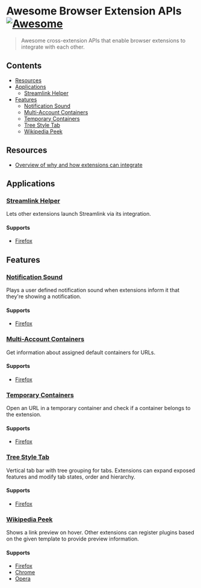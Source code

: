 # Awesome Browser Extension APIs [![Awesome](https://awesome.re/badge.svg)](https://awesome.re)

> Awesome cross-extension APIs that enable browser extensions to integrate with each other.

## Contents
- [Resources](#resources)
- [Applications](#applications)
  - [Streamlink Helper](#streamlink-helper)
- [Features](#features)
  - [Notification Sound](#notification-sound)
  - [Multi-Account Containers](#multi-account-containers)
  - [Temporary Containers](#temporary-containers)
  - [Tree Style Tab](#tree-style-tab)
  - [Wikipedia Peek](#wikipedia-peek)
  
## Resources
- [Overview of why and how extensions can integrate](https://humanoids.be/log/2017/11/browser-extensions-work-together/)

## Applications

### [Streamlink Helper](https://github.com/plneappl/streamlink-helper#invoking-streamlink-from-another-extension)
Lets other extensions launch Streamlink via its integration.

#### Supports
- [Firefox](https://addons.mozilla.org/addon/streamlink-helper/?src=external-awesome-apis)
 
## Features
 
### [Notification Sound](https://github.com/freaktechnik/notification-sounds#extension-integration)
Plays a user defined notification sound when extensions inform it that they're showing a notification.

#### Supports
- [Firefox](https://addons.mozilla.org/addon/notification-sound/?src=external-awesome-apis)

### [Multi-Account Containers](https://github.com/mozilla/multi-account-containers/wiki/API)
Get information about assigned default containers for URLs.

#### Supports
- [Firefox](https://addons.mozilla.org/addon/multi-account-containers/?src=external-awesome-apis)

### [Temporary Containers](https://github.com/stoically/temporary-containers/wiki/API)
Open an URL in a temporary container and check if a container belongs to the extension.

#### Supports
- [Firefox](https://addons.mozilla.org/addon/temporary-containers/?src=external-awesome-apis)

### [Tree Style Tab](https://github.com/piroor/treestyletab/wiki/API-for-other-addons)
Vertical tab bar with tree grouping for tabs. Extensions can expand exposed features and modify tab states, order and hierarchy.

#### Supports
- [Firefox](https://addons.mozilla.org/addon/tree-style-tab/?src=external-awesome-apis)

### [Wikipedia Peek](https://github.com/NiklasGollenstede/wikipedia-peek/blob/master/plugin/index.js)
Shows a link preview on hover. Other extensions can register plugins based on the given template to provide preview information.

#### Supports
- [Firefox](https://addons.mozilla.org/addon/wikipedia-peek/?src=external-awesome-apis)
- [Chrome](https://chrome.google.com/webstore/detail/wikipedia-peek/planddpadjimakmjdpnolpjjphhooiej)
- [Opera](https://addons.opera.com/en/extensions/details/wikipedia-peek/)
